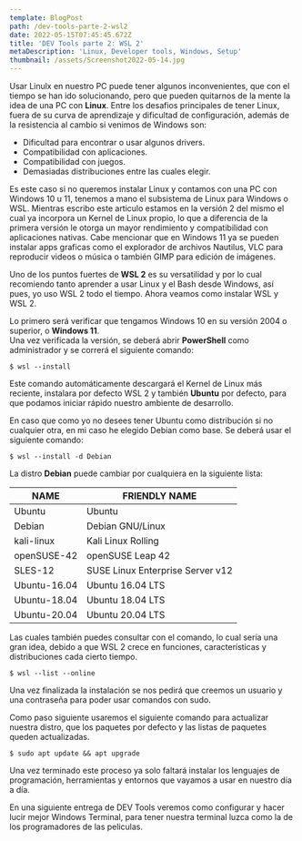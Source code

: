 ```yaml
---
template: BlogPost
path: /dev-tools-parte-2-wsl2
date: 2022-05-15T07:45:45.672Z
title: 'DEV Tools parte 2: WSL 2'
metaDescription: 'Linux, Developer tools, Windows, Setup'
thumbnail: /assets/Screenshot2022-05-14.jpg
---
```

Usar Linulx en nuestro PC puede tener algunos inconvenientes, que con el tiempo se han ido solucionando, pero que pueden quitarnos de la mente la idea de una PC con **Linux**. Entre los desafios principales de tener Linux, fuera de su curva de aprendizaje y dificultad de configuración, además de la resistencia al cambio si venimos de Windows son:

* Dificultad para encontrar o usar algunos drivers.
* Compatibilidad con aplicaciones.
* Compatibilidad con juegos.
* Demasiadas distribuciones entre las cuales elegir.

Es este caso si no queremos instalar Linux y contamos con una PC con Windows 10 u 11, tenemos a mano el subsistema de Linux para Windows o WSL. Mientras escribo este articulo estamos en la versión 2 del mismo el cual ya incorpora un Kernel de Linux propio, lo que a diferencia de la primera versión le otorga un mayor rendimiento y compatibilidad con aplicaciones nativas. Cabe mencionar que en Windows 11 ya se pueden instalar apps graficas como el explorador de archivos Nautilus, VLC para reproducir videos o música o también GIMP para edición de imágenes.

Uno de los puntos fuertes de **WSL 2** es su versatilidad y por lo cual recomiendo tanto aprender a usar Linux y el Bash desde Windows, así pues, yo uso WSL 2 todo el tiempo. Ahora veamos como instalar WSL y WSL 2.

Lo primero será verificar que tengamos Windows 10 en su versión 2004 o superior, o **Windows 11**.\
Una vez verificada la versión, se deberá abrir **PowerShell** como administrador y se correrá el siguiente comando:

```shell
$ wsl --install
```

Este comando automáticamente descargará el Kernel de Linux más reciente, instalara por defecto WSL 2 y también **Ubuntu** por defecto, para que podamos iniciar rápido nuestro ambiente de desarrollo.

En caso que como yo no desees tener Ubuntu como distribución si no cualquier otra, en mi caso he elegido Debian como base. Se deberá usar el siguiente comando:

```shell
$ wsl --install -d Debian
```

La distro **Debian** puede cambiar por cualquiera en la siguiente lista:

| NAME         | FRIENDLY NAME                    |
| ------------ | -------------------------------- |
| Ubuntu       | Ubuntu                           |
| Debian       | Debian GNU/Linux                 |
| kali-linux   | Kali Linux Rolling               |
| openSUSE-42  | openSUSE Leap 42                 |
| SLES-12      | SUSE Linux Enterprise Server v12 |
| Ubuntu-16.04 | Ubuntu 16.04 LTS                 |
| Ubuntu-18.04 | Ubuntu 18.04 LTS                 |
| Ubuntu-20.04 | Ubuntu 20.04 LTS                 |

Las cuales también puedes consultar con el comando, lo cual sería una gran idea, debido a que WSL 2 crece en funciones, características y distribuciones cada cierto tiempo.

```shell
$ wsl --list --online
```

Una vez finalizada la instalación se nos pedirá que creemos un usuario y una contraseña para poder usar comandos con sudo. 

Como paso siguiente usaremos el siguiente comando para actualizar nuestra distro, que los paquetes por defecto y las listas de paquetes queden actualizadas.

```shell
$ sudo apt update && apt upgrade
```

Una vez terminado este proceso ya solo faltará instalar los lenguajes de programación, herramientas y entornos que vayamos a usar en nuestro día a día.

En una siguiente entrega de DEV Tools veremos como configurar y hacer lucir mejor Windows Terminal, para tener nuestra terminal luzca como la de los programadores de las peliculas.
